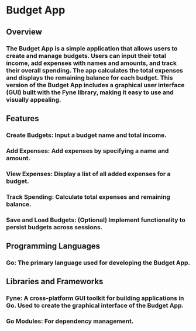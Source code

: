 # Budget App
## Overview
### The Budget App is a simple application that allows users to create and manage budgets. Users can input their total income, add expenses with names and amounts, and track their overall spending. The app calculates the total expenses and displays the remaining balance for each budget. This version of the Budget App includes a graphical user interface (GUI) built with the Fyne library, making it easy to use and visually appealing.

## Features
### Create Budgets: Input a budget name and total income.
### Add Expenses: Add expenses by specifying a name and amount.
### View Expenses: Display a list of all added expenses for a budget.
### Track Spending: Calculate total expenses and remaining balance.
### Save and Load Budgets: (Optional) Implement functionality to persist budgets across sessions.

## Programming Languages
### Go: The primary language used for developing the Budget App.

## Libraries and Frameworks
### Fyne: A cross-platform GUI toolkit for building applications in Go. Used to create the graphical interface of the Budget App.
### Go Modules: For dependency management.
